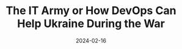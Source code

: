 ---
title: The IT Army or How DevOps Can Help Ukraine During the War
description: This is a post on My Blog about leveraging agile frameworks.
date: 2024-02-16
draft: true
tags:
  - devops
  - Ukraine
---